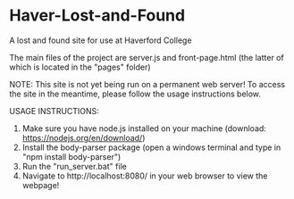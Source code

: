 # Haver-Lost-and-Found
A lost and found site for use at Haverford College

The main files of the project are server.js and front-page.html (the latter of which is located in the "pages" folder)

NOTE: This site is not yet being run on a permanent web server! To access the site in the meantime, please follow the usage instructions below.


USAGE INSTRUCTIONS:
1) Make sure you have node.js installed on your machine (download: https://nodejs.org/en/download/)
2) Install the body-parser package (open a windows terminal and type in "npm install body-parser")
3) Run the "run_server.bat" file
4) Navigate to http://localhost:8080/ in your web browser to view the webpage!